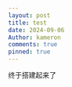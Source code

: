 ```yaml
---
layout: post
title: test
date: 2024-09-06
Author: kameron
comments: true
pinned: true
---
```


终于搭建起来了

